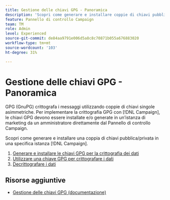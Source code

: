 ```yaml
---
title: Gestione delle chiavi GPG - Panoramica
description: 'Scopri come generare e installare coppie di chiavi pubblica/privata in una specifica istanza [!DNL Campaign] . '
feature: Pannello di controllo Campaign
team: TM
role: Admin
level: Experienced
source-git-commit: de84aa9791e006d5a8c8c70871b055a676883020
workflow-type: tm+mt
source-wordcount: '103'
ht-degree: 31%

---
```


# Gestione delle chiavi GPG - Panoramica

GPG (GnuPG) crittografa i messaggi utilizzando coppie di chiavi singole asimmetriche. Per implementare la crittografia GPG con [!DNL Campaign], le chiavi GPG devono essere installate e/o generate in un’istanza di marketing da un amministratore direttamente dal Pannello di controllo Campaign.

Scopri come generare e installare una coppia di chiavi pubblica/privata in una specifica istanza [!DNL Campaign].

1. [Generare e installare le chiavi GPG per la crittografia dei dati](./generate-and-install-gpg-keys.md)
2. [Utilizzare una chiave GPG per crittografare i dati](./use-a-gpg-key-to-encrypt-data.md)
3. [Decrittografare i dati](./decrypt-data.md)

## Risorse aggiuntive

* [Gestione delle chiavi GPG (documentazione)](https://experienceleague.adobe.com/docs/control-panel/using/instances-settings/gpg-keys-management.html?lang=it)

